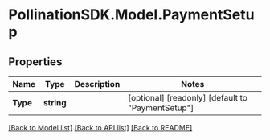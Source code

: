 
# PollinationSDK.Model.PaymentSetup

## Properties

Name | Type | Description | Notes
------------ | ------------- | ------------- | -------------
**Type** | **string** |  | [optional] [readonly] [default to "PaymentSetup"]

[[Back to Model list]](../README.md#documentation-for-models)
[[Back to API list]](../README.md#documentation-for-api-endpoints)
[[Back to README]](../README.md)

